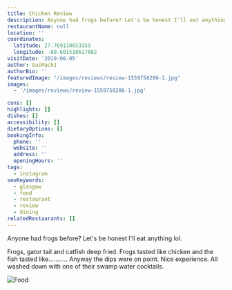 ```yaml
---
title: Chicken Review
description: Anyone had frogs before? Let's be honest I'll eat anything lol.  Frogs, gator tail and catfish deep fried. Frogs tasted like chicken and the fish tasted like........... Anyway the
restaurantName: null
location: ''
coordinates:
  latitude: 27.769110653359
  longitude: -80.601510617882
visitDate: '2019-06-05'
author: GusMack1
authorBio: ''
featuredImage: "/images/reviews/review-1559758286-1.jpg"
images:
  - '/images/reviews/review-1559758286-1.jpg'

cons: []
highlights: []
dishes: []
accessibility: []
dietaryOptions: []
bookingInfo:
  phone: ''
  website: ''
  address: ''
  openingHours: ''
tags:
  - instagram
seoKeywords:
  - glasgow
  - food
  - restaurant
  - review
  - dining
relatedRestaurants: []
---
```


Anyone had frogs before? Let's be honest I'll eat anything lol.

Frogs, gator tail and catfish deep fried. Frogs tasted like chicken and the fish tasted like........... Anyway the dips were on point. Nice experience. All washed down with one of their swamp water cocktails.

![Food](/images/reviews/review-1559758286-1.jpg)

